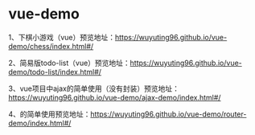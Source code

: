 # vue-demo
1、下棋小游戏（vue）预览地址：https://wuyuting96.github.io/vue-demo/chess/index.html#/

2、简易版todo-list（vue）预览地址：https://wuyuting96.github.io/vue-demo/todo-list/index.html#/

3、vue项目中ajax的简单使用（没有封装）预览地址：https://wuyuting96.github.io/vue-demo/ajax-demo/index.html#/

4、<router-link>的简单使用预览地址：https://wuyuting96.github.io/vue-demo/router-demo/index.html#/
